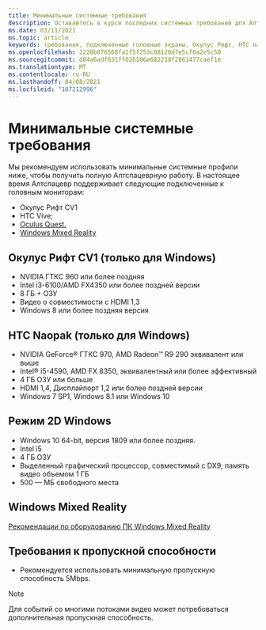 ```yaml
---
title: Минимальные системные требования
description: Оставайтесь в курсе последних системных требований для Алтспацевр на дисплеях, подключенных к Head, Окулус Рифт и HTC Naopak.
ms.date: 03/11/2021
ms.topic: article
keywords: требования, подключенные головные экраны, Окулус Рифт, HTC naopak, 2D-режим Windows
ms.openlocfilehash: 2220b876568fa2f5f253c08120d7e5cf0a2e5c50
ms.sourcegitcommit: d84a6adf631ff02b106e682238f2861477caef1e
ms.translationtype: MT
ms.contentlocale: ru-RU
ms.lasthandoff: 04/08/2021
ms.locfileid: "107212996"
---
```

# <a name="minimum-system-requirements"></a>Минимальные системные требования

Мы рекомендуем использовать минимальные системные профили ниже, чтобы получить полную Алтспацеврную работу. В настоящее время Алтспацевр поддерживает следующие подключенные к головным мониторам:

* Окулус Рифт CV1
* HTC Vive;
* [Oculus Quest.](oculus-installation.md)
* [Windows Mixed Reality](wmr-installation.md)

## <a name="oculus-rift-cv1-windows-only"></a>Окулус Рифт CV1 (только для Windows)

* NVIDIA ГТКС 960 или более поздняя 
* Intel i3-6100/AMD FX4350 или более поздней версии 
* 8 ГБ + ОЗУ 
* Видео о совместимости с HDMI 1,3 
* Windows 8 или более поздняя версия 

## <a name="htc-vive-windows-only"></a>HTC Naopak (только для Windows)

* NVIDIA GeForce® ГТКС 970, AMD Radeon™ R9 290 эквивалент или выше
* Intel® i5-4590, AMD FX 8350, эквивалентный или более эффективный   
* 4 ГБ ОЗУ или больше
* HDMI 1,4, Дисплайпорт 1,2 или более поздней версии
* Windows 7 SP1, Windows 8.1 или Windows 10

## <a name="windows-2d-mode"></a>Режим 2D Windows

* Windows 10 64-bit, версия 1809 или более поздняя.
* Intel i5
* 4 ГБ ОЗУ
* Выделенный графический процессор, совместимый с DX9, память видео объемом 1 ГБ
* 500 — МБ свободного места 

## <a name="windows-mixed-reality"></a>Windows Mixed Reality

[Рекомендации по оборудованию ПК Windows Mixed Reality](https://docs.microsoft.com/windows/mixed-reality/enthusiast-guide/windows-mixed-reality-minimum-pc-hardware-compatibility-guidelines)

## <a name="bandwidth-requirements"></a>Требования к пропускной способности

* Рекомендуется использовать минимальную пропускную способность 5Mbps.

> [!NOTE]
> Для событий со многими потоками видео может потребоваться дополнительная пропускная способность.
